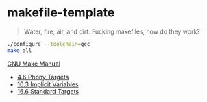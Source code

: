 # makefile-template

> Water, fire, air, and dirt. Fucking makefiles, how do they work?

```bash
./configure --toolchain=gcc
make all
```

[GNU Make Manual](https://www.gnu.org/software/make/manual/html_node/index.html)
 * [4.6 Phony Targets](https://www.gnu.org/software/make/manual/html_node/Phony-Targets.html#Phony-Targets)
 * [10.3 Implicit Variables](https://www.gnu.org/software/make/manual/html_node/Implicit-Variables.html#Implicit-Variables)
 * [16.6 Standard Targets](https://www.gnu.org/software/make/manual/html_node/Standard-Targets.html#Standard-Targets)
